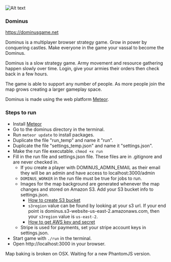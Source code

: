 ![Alt text](/public/presskit/presskit_banner.jpg?raw=true "Optional Title")

### Dominus ###
https://dominusgame.net

Dominus is a multiplayer browser strategy game.  Grow in power by conquering castles.   Make everyone in the game your vassal to become the Dominus.

Dominus is a slow strategy game.  Army movement and resource gathering happen slowly over time.  Login, give your armies their orders then check back in a few hours.

The game is able to support any number of people.  As more people join the map grows creating a larger gameplay space.

Dominus is made using the web platform <a href="http://meteor.com">Meteor</a>.


### Steps to run ###

* Install <a href="http://meteor.com">Meteor</a>
* Go to the dominus directory in the terminal.
* Run `meteor update` to install packages.
* Duplicate the file "run_temp" and name it "run".
* Duplicate the file "settings_temp.json" and name it "settings.json".
* Make the run file executable. `chmod +x run`
* Fill in the run file and settings.json file.  These files are in .gitignore and are never checked in.
    * If you create a player with DOMINUS_ADMIN_EMAIL as their email they will be an admin and have access to localhost:3000/admin
    * `DOMINUS_WORKER` in the run file must be true for jobs to run.
    * Images for the map background are generated whenever the map changes and stored on Amazon S3. Add your S3 bucket info to settings.json.
        * [How to create S3 bucket](http://docs.aws.amazon.com/AmazonS3/latest/gsg/CreatingABucket.html)
        * `s3region` value can be found by looking at your s3 url. If your end point is dominus.s3-website-us-east-2.amazonaws.com, then your `s3region` value is `us-east-2`.
        * [How to get AWS key and secret](http://docs.aws.amazon.com/AWSSimpleQueueService/latest/SQSGettingStartedGuide/AWSCredentials.html)
    * Stripe is used for payments, set your stripe account keys in settings.json.
* Start game with `./run` in the terminal.
* Open http://localhost:3000 in your browser.

Map baking is broken on OSX.  Waiting for a new PhantomJS version.
